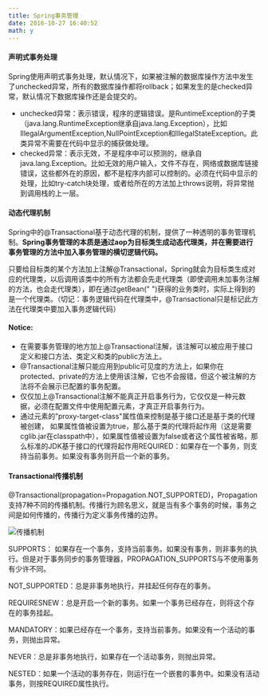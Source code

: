 ```yaml
---
title: Spring事务管理
date: 2016-10-27 16:40:52
math: y
---
```

#### 声明式事务处理
Spring使用声明式事务处理，默认情况下，如果被注解的数据库操作方法中发生了unchecked异常，所有的数据库操作都将rollback；如果发生的是checked异常，默认情况下数据库操作还是会提交的。
- unchecked异常：表示错误，程序的逻辑错误。是RuntimeException的子类（java.lang.RuntimeException继承自java.lang.Exception），比如IllegalArgumentException,NullPointException和IllegalStateException。此类异常不需要在代码中显示的捕获做处理。
- checked异常：表示无效，不是程序中可以预测的，继承自java.lang.Exception。比如无效的用户输入，文件不存在，网络或数据库链接错误，这些都外在的原因，都不是程序内部可以控制的。必须在代码中显示的处理，比如try-catch块处理，或者给所在的方法加上throws说明，将异常抛到调用栈的上一层。

#### 动态代理机制
Spring中的@Transactional基于动态代理的机制，提供了一种透明的事务管理机制。**Spring事务管理的本质是通过aop为目标类生成动态代理类，并在需要进行事务管理的方法中加入事务管理的横切逻辑代码。**

只要给目标类的某个方法加上注解@Transactional，Spring就会为目标类生成对应的代理类，以后调用该类中的所有方法都会先走代理类（即使调用未加事务注解的方法，也会走代理类），即在通过getBean(" ")获得的业务类时，实际上得到的是一个代理类。（切记：事务逻辑代码在代理类中，@Transactional只是标记此方法在代理类中要加入事务逻辑代码）

#### Notice: 
- 在需要事务管理的地方加上@Transactional注解，该注解可以被应用于接口定义和接口方法、类定义和类的public方法上。
- @Transactional注解只能应用到public可见度的方法上，如果你在protected、private的方法上使用该注解，它也不会报错，但这个被注解的方法将不会展示已配置的事务配置。
- 仅仅加上@Transactional注解不能真正开启事务行为，它仅仅是一种元数据，必须在配置文件中使用配置元素，才真正开启事务行为。
- 通过元素的”proxy-target-class"属性值来控制是基于接口还是基于类的代理被创建，
如果属性值被设置为true，那么基于类的代理将起作用（这是需要cglib.jar在classpath中），如果属性值被设置为false或者这个属性被省略，那么标准的JDK基于接口的代理将起作用REQUIRED：如果存在一个事务，则支持当前事务。如果没有事务则开启一个新的事务。

#### Transactional传播机制
@Transactional(propagation=Propagation.NOT_SUPPORTED)，Propagation支持7种不同的传播机制。传播行为顾名思义，就是当有多个事务的时候，事务之间是如何传播的，传播行为定义事务传播的边界。

![传播机制](http://i2.bvimg.com/595056/69db10745ad4f391.png)

SUPPORTS： 如果存在一个事务，支持当前事务。如果没有事务，则非事务的执行。但是对于事务同步的事务管理器，PROPAGATION_SUPPORTS与不使用事务有少许不同。

NOT_SUPPORTED：总是非事务地执行，并挂起任何存在的事务。

REQUIRESNEW：总是开启一个新的事务。如果一个事务已经存在，则将这个存在的事务挂起。

MANDATORY：如果已经存在一个事务，支持当前事务。如果没有一个活动的事务，则抛出异常。

NEVER：总是非事务地执行，如果存在一个活动事务，则抛出异常。

NESTED：如果一个活动的事务存在，则运行在一个嵌套的事务中。如果没有活动事务，则按REQUIRED属性执行。